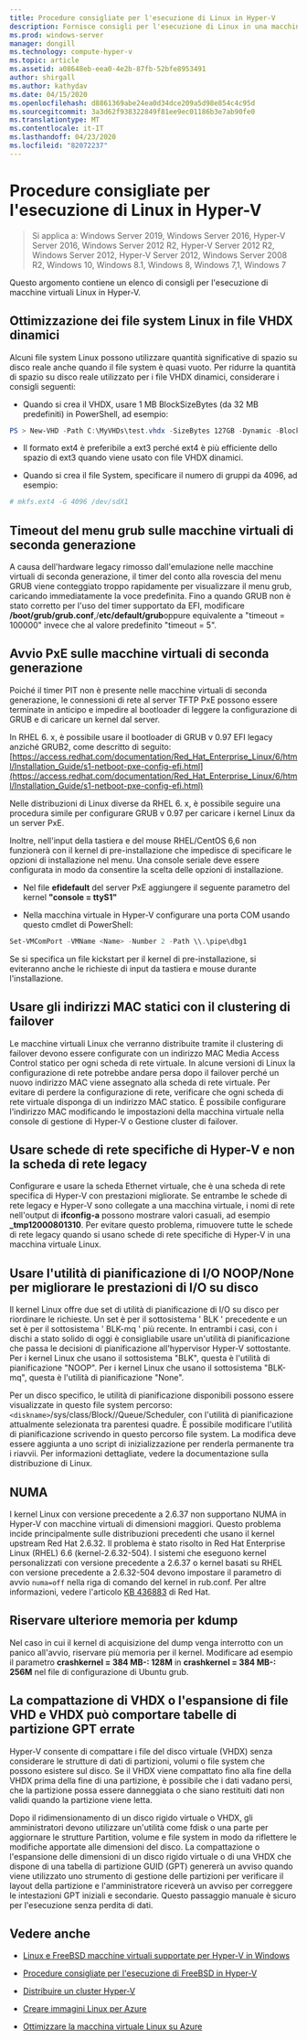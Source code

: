 ```yaml
---
title: Procedure consigliate per l'esecuzione di Linux in Hyper-V
description: Fornisce consigli per l'esecuzione di Linux in una macchina virtuale
ms.prod: windows-server
manager: dongill
ms.technology: compute-hyper-v
ms.topic: article
ms.assetid: a08648eb-eea0-4e2b-87fb-52bfe8953491
author: shirgall
ms.author: kathydav
ms.date: 04/15/2020
ms.openlocfilehash: d8861369abe24ea0d34dce209a5d98e854c4c95d
ms.sourcegitcommit: 3a3d62f938322849f81ee9ec01186b3e7ab90fe0
ms.translationtype: MT
ms.contentlocale: it-IT
ms.lasthandoff: 04/23/2020
ms.locfileid: "82072237"
---
```

# <a name="best-practices-for-running-linux-on-hyper-v"></a>Procedure consigliate per l'esecuzione di Linux in Hyper-V

>Si applica a: Windows Server 2019, Windows Server 2016, Hyper-V Server 2016, Windows Server 2012 R2, Hyper-V Server 2012 R2, Windows Server 2012, Hyper-V Server 2012, Windows Server 2008 R2, Windows 10, Windows 8.1, Windows 8, Windows 7,1, Windows 7

Questo argomento contiene un elenco di consigli per l'esecuzione di macchine virtuali Linux in Hyper-V.

## <a name="tuning-linux-file-systems-on-dynamic-vhdx-files"></a>Ottimizzazione dei file system Linux in file VHDX dinamici

Alcuni file system Linux possono utilizzare quantità significative di spazio su disco reale anche quando il file system è quasi vuoto. Per ridurre la quantità di spazio su disco reale utilizzato per i file VHDX dinamici, considerare i consigli seguenti:

* Quando si crea il VHDX, usare 1 MB BlockSizeBytes (da 32 MB predefiniti) in PowerShell, ad esempio:

```Powershell
PS > New-VHD -Path C:\MyVHDs\test.vhdx -SizeBytes 127GB -Dynamic -BlockSizeBytes 1MB
```

* Il formato ext4 è preferibile a ext3 perché ext4 è più efficiente dello spazio di ext3 quando viene usato con file VHDX dinamici.

* Quando si crea il file System, specificare il numero di gruppi da 4096, ad esempio:

```bash
# mkfs.ext4 -G 4096 /dev/sdX1

```

## <a name="grub-menu-timeout-on-generation-2-virtual-machines"></a>Timeout del menu grub sulle macchine virtuali di seconda generazione

A causa dell'hardware legacy rimosso dall'emulazione nelle macchine virtuali di seconda generazione, il timer del conto alla rovescia del menu GRUB viene conteggiato troppo rapidamente per visualizzare il menu grub, caricando immediatamente la voce predefinita. Fino a quando GRUB non è stato corretto per l'uso del timer supportato da EFI, modificare **/boot/grub/grub.conf**,/**etc/default/grub**oppure equivalente a "timeout = 100000" invece che al valore predefinito "timeout = 5".

## <a name="pxe-boot-on-generation-2-virtual-machines"></a>Avvio PxE sulle macchine virtuali di seconda generazione

Poiché il timer PIT non è presente nelle macchine virtuali di seconda generazione, le connessioni di rete al server TFTP PxE possono essere terminate in anticipo e impedire al bootloader di leggere la configurazione di GRUB e di caricare un kernel dal server.

In RHEL 6. x, è possibile usare il bootloader di GRUB v 0.97 EFI legacy anziché GRUB2, come descritto di seguito:[https://access.redhat.com/documentation/Red_Hat_Enterprise_Linux/6/html/Installation_Guide/s1-netboot-pxe-config-efi.html](https://access.redhat.com/documentation/Red_Hat_Enterprise_Linux/6/html/Installation_Guide/s1-netboot-pxe-config-efi.html)

Nelle distribuzioni di Linux diverse da RHEL 6. x, è possibile seguire una procedura simile per configurare GRUB v 0.97 per caricare i kernel Linux da un server PxE.

Inoltre, nell'input della tastiera e del mouse RHEL/CentOS 6,6 non funzionerà con il kernel di pre-installazione che impedisce di specificare le opzioni di installazione nel menu. Una console seriale deve essere configurata in modo da consentire la scelta delle opzioni di installazione.

* Nel file **efidefault** del server PxE aggiungere il seguente parametro del kernel **"console = ttyS1"**

* Nella macchina virtuale in Hyper-V configurare una porta COM usando questo cmdlet di PowerShell:

```Powershell
Set-VMComPort -VMName <Name> -Number 2 -Path \\.\pipe\dbg1

```

Se si specifica un file kickstart per il kernel di pre-installazione, si eviteranno anche le richieste di input da tastiera e mouse durante l'installazione.

## <a name="use-static-mac-addresses-with-failover-clustering"></a>Usare gli indirizzi MAC statici con il clustering di failover

Le macchine virtuali Linux che verranno distribuite tramite il clustering di failover devono essere configurate con un indirizzo MAC Media Access Control statico per ogni scheda di rete virtuale. In alcune versioni di Linux la configurazione di rete potrebbe andare persa dopo il failover perché un nuovo indirizzo MAC viene assegnato alla scheda di rete virtuale. Per evitare di perdere la configurazione di rete, verificare che ogni scheda di rete virtuale disponga di un indirizzo MAC statico. È possibile configurare l'indirizzo MAC modificando le impostazioni della macchina virtuale nella console di gestione di Hyper-V o Gestione cluster di failover.

## <a name="use-hyper-v-specific-network-adapters-not-the-legacy-network-adapter"></a>Usare schede di rete specifiche di Hyper-V e non la scheda di rete legacy

Configurare e usare la scheda Ethernet virtuale, che è una scheda di rete specifica di Hyper-V con prestazioni migliorate. Se entrambe le schede di rete legacy e Hyper-V sono collegate a una macchina virtuale, i nomi di rete nell'output di **ifconfig-a** possono mostrare valori casuali, ad esempio **_tmp12000801310**. Per evitare questo problema, rimuovere tutte le schede di rete legacy quando si usano schede di rete specifiche di Hyper-V in una macchina virtuale Linux.

## <a name="use-io-scheduler-noopnone-for-better-disk-io-performance"></a>Usare l'utilità di pianificazione di I/O NOOP/None per migliorare le prestazioni di I/O su disco

Il kernel Linux offre due set di utilità di pianificazione di I/O su disco per riordinare le richieste.  Un set è per il sottosistema ' BLK ' precedente e un set è per il sottosistema ' BLK-mq ' più recente. In entrambi i casi, con i dischi a stato solido di oggi è consigliabile usare un'utilità di pianificazione che passa le decisioni di pianificazione all'hypervisor Hyper-V sottostante. Per i kernel Linux che usano il sottosistema "BLK", questa è l'utilità di pianificazione "NOOP". Per i kernel Linux che usano il sottosistema "BLK-mq", questa è l'utilità di pianificazione "None".

Per un disco specifico, le utilità di pianificazione disponibili possono essere visualizzate in questo file system percorso:`<diskname>`/sys/class/Block//Queue/Scheduler, con l'utilità di pianificazione attualmente selezionata tra parentesi quadre. È possibile modificare l'utilità di pianificazione scrivendo in questo percorso file system. La modifica deve essere aggiunta a uno script di inizializzazione per renderla permanente tra i riavvii. Per informazioni dettagliate, vedere la documentazione sulla distribuzione di Linux.

## <a name="numa"></a>NUMA

I kernel Linux con versione precedente a 2.6.37 non supportano NUMA in Hyper-V con macchine virtuali di dimensioni maggiori. Questo problema incide principalmente sulle distribuzioni precedenti che usano il kernel upstream Red Hat 2.6.32. Il problema è stato risolto in Red Hat Enterprise Linux (RHEL) 6.6 (kernel-2.6.32-504). I sistemi che eseguono kernel personalizzati con versione precedente a 2.6.37 o kernel basati su RHEL con versione precedente a 2.6.32-504 devono impostare il parametro di avvio `numa=off` nella riga di comando del kernel in rub.conf. Per altre informazioni, vedere l'articolo [KB 436883](https://access.redhat.com/solutions/436883) di Red Hat.

## <a name="reserve-more-memory-for-kdump"></a>Riservare ulteriore memoria per kdump

Nel caso in cui il kernel di acquisizione del dump venga interrotto con un panico all'avvio, riservare più memoria per il kernel. Modificare ad esempio il parametro **crashkernel = 384 MB-: 128M** in **crashkernel = 384 MB-: 256M** nel file di configurazione di Ubuntu grub.

## <a name="shrinking-vhdx-or-expanding-vhd-and-vhdx-files-can-result-in-erroneous-gpt-partition-tables"></a>La compattazione di VHDX o l'espansione di file VHD e VHDX può comportare tabelle di partizione GPT errate

Hyper-V consente di compattare i file del disco virtuale (VHDX) senza considerare le strutture di dati di partizioni, volumi o file system che possono esistere sul disco. Se il VHDX viene compattato fino alla fine della VHDX prima della fine di una partizione, è possibile che i dati vadano persi, che la partizione possa essere danneggiata o che siano restituiti dati non validi quando la partizione viene letta.

Dopo il ridimensionamento di un disco rigido virtuale o VHDX, gli amministratori devono utilizzare un'utilità come fdisk o una parte per aggiornare le strutture Partition, volume e file system in modo da riflettere le modifiche apportate alle dimensioni del disco. La compattazione o l'espansione delle dimensioni di un disco rigido virtuale o di una VHDX che dispone di una tabella di partizione GUID (GPT) genererà un avviso quando viene utilizzato uno strumento di gestione delle partizioni per verificare il layout della partizione e l'amministratore riceverà un avviso per correggere le intestazioni GPT iniziali e secondarie. Questo passaggio manuale è sicuro per l'esecuzione senza perdita di dati.

## <a name="see-also"></a>Vedere anche

* [Linux e FreeBSD macchine virtuali supportate per Hyper-V in Windows](Supported-Linux-and-FreeBSD-virtual-machines-for-Hyper-V-on-Windows.md)

* [Procedure consigliate per l'esecuzione di FreeBSD in Hyper-V](Best-practices-for-running-FreeBSD-on-Hyper-V.md)

* [Distribuire un cluster Hyper-V](https://technet.microsoft.com/library/jj863389.aspx)

* [Creare immagini Linux per Azure](https://docs.microsoft.com/azure/virtual-machines/linux/create-upload-generic)

* [Ottimizzare la macchina virtuale Linux su Azure](https://docs.microsoft.com/azure/virtual-machines/linux/optimization)
